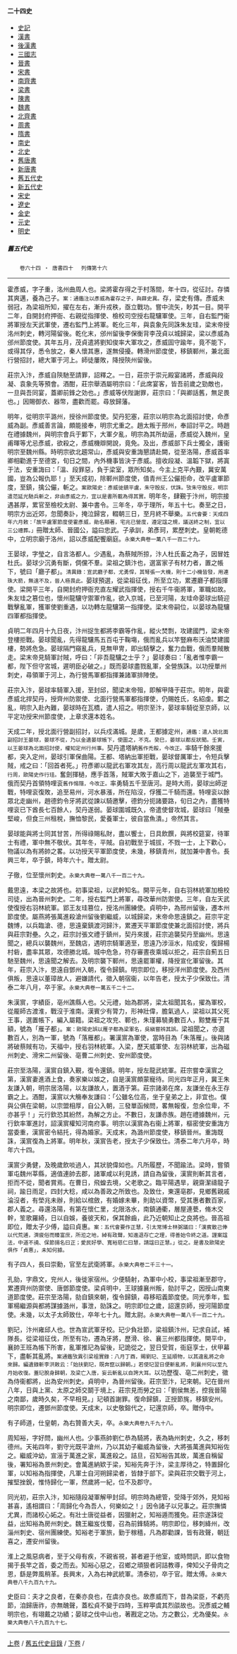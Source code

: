  



#### 二十四史

*   [史記](../a01/a01.md)
*   [漢書](../a02/a02.md)
*   [後漢書](../a03/a03.md)
*   [三國志](../a04/a04.md)
*   [晉書](../a05/a05.md)
*   [宋書](../a06/a06.md)
*   [南齊書](../a07/a07.md)
*   [梁書](../a08/a08.md)
*   [陳書](../a09/a09.md)
*   [魏書](../a10/a10.md)
*   [北齊書](../a11/a11.md)
*   [周書](../a12/a12.md)
*   [隋書](../a13/a13.md)
*   [南史](../a14/a14.md)
*   [北史](../a15/a15.md)
*   [舊唐書](../a16/a16.md)
*   [新唐書](../a17/a17.md)
*   [舊五代史](../a18/a18.md)
*   [新五代史](../a19/a19.md)
*   [宋史](../a20/a20.md)
*   [遼史](../a21/a21.md)
*   [金史](../a22/a22.md)
*   [元史](../a23/a23.md)
*   [明史](../a24/a24.md)


##### 舊五代史
　　`卷六十四 ‧ 唐書四十`
　`列傳第十六`

* * *

霍彥威，字子重，洺州曲周人也。梁將霍存得之于村落間，年十四，從征討。存憐其爽邁，養為己子。`案：通鑑注以彥威為霍存之子，與薛史異。`存，梁史有傳。彥威未弱冠，為梁祖所知，擢在左右，漸升戎秩，亟立戰功。嘗中流矢，眇其一目。開平二年，自開封府押衙、右親從指揮使、檢校司空授右龍驤軍使。三年，自右監門衞將軍授左天武軍使，遷右監門上將軍。乾化三年，與袁象先同誅朱友珪，梁末帝授洺州刺史，轉河陽留後。乾化末，邠州留後李保衡背李茂貞以城歸梁，梁以彥威為邠州節度使。其年五月，茂貞遣將劉知俊率大軍攻之，彥威固守踰年，竟不能下，或得其俘，悉令放之，秦人懷其惠，遂無侵擾。轉滑州節度使，移鎮鄆州，兼北面行營招討，總大軍于河上。師徒屢敗，降授陝州留後。

莊宗入汴，彥威自陝馳至請罪，詔釋之。一日，莊宗于崇元殿宴諸將，彥威與段凝、袁象先等預會。酒酣，莊宗舉酒屬明宗曰：「此席宴客，皆吾前歲之勁敵也，一旦與吾同宴，蓋卿前鋒之効也。」彥威等伏陛謝罪，莊宗曰：「與卿話舊，無足畏也。」因賜御衣、器幣，盡歡而罷。尋放歸藩。

明年，從明宗平潞州，授徐州節度使。契丹犯塞，莊宗以明宗為北面招討使，命彥威為副。彥威善言論，頗能接奉，明宗尤重之。趙太叛于邢州，奉詔討平之。時趙在禮據魏州，與明宗會兵于鄴下，大軍夕亂，明宗為其所劫逼，彥威從入魏州，皇甫暉等尤忌彥威，欲殺之，彥威機辯開說，竟免。及出，彥威部下兵士獨全，護衞明宗至魏州縣。時明宗欲北趨常山，彥威與安重誨懇請赴闕，從至洛陽，彥威首率卿相勸進于至德宮，旬日之間，內外機事皆決于彥威。擅收段凝、溫韜下獄，將寘于法，安重誨曰：「溫、段罪惡，負于梁室，眾所知矣。今主上克平內艱，冀安萬國，豈為公報仇耶！」至天成初，除鄆州節度使，值青州王公儼拒命，改平盧軍節度，至鎮，擒公儼，斬之。`案歐陽史：彥威徙鎮平盧，朱守殷反，伏誅。攷朱守殷反，明宗遣范延光馳兵斬之，非由彥威之力，宜以是書所載為得其實。`明年冬，肆覲于汴州，明宗接遇甚厚，累官至檢校太尉、兼中書令。三年冬，卒于理所，年五十七。奏至之日，明宗方出近郊，忽聞奏訃，掩泣歸宮，輟朝三日，至月終不舉樂。`五代會要：天成四年六月敕：「故平盧軍節度使霍彥威，勛名顯著，宅兆已營度，遵定諡之規，議送終之制，宜以三公禮葬。」`冊贈太師、晉國公，謚曰忠武。子承訓，弟彥珂，累歷刺史。皇朝乾德中，立明宗廟于洛州，詔以彥威配饗廟庭。`永樂大典卷一萬八千一百二十九。`

王晏球，字瑩之，自言洛都人。少遇亂，為蔡賊所掠，汴人杜氏畜之為子，因冒姓杜氏。晏球少沉勇有斷，倜儻不羣。梁祖之鎮汴也，選富家子有材力者，置之帳下，號曰「廳子都」。`清異錄：宣武廳子都，尤勇悍，其弩張一大機，則十二小機皆發，用連珠大箭，無遠不及，晉人極畏此。`晏球預選，從梁祖征伐，所至立功，累遷廳子都指揮使。梁開平三年，自開封府押衙充直左耀武指揮使，授右千牛衞將軍，軍職如故。朱友珪之篡位也，懷州龍驤守禦軍作亂，欲入京城，已至河陽，友珪命晏球出騎迎戰擊亂軍，獲軍使劉重遇，以功轉左龍驤第一指揮使。梁末帝嗣位，以晏球為龍驤四軍都指揮使。

貞明二年四月十九日夜，汴州捉生都將李霸等作亂，縱火焚剽，攻建國門，梁末帝登樓拒戰。晏球聞亂，先得龍驤馬五百屯于鞠塲，俄而亂兵以竿豎麻布沃油焚建國樓，勢將危急。晏球隔門窺亂兵，見無甲冑，即出騎擊之，奮力血戰，俄而羣賊散走。梁末帝見騎軍討賊，呼曰：「非吾龍驤之士乎？」晏球奏曰：「亂者惟李霸一都，陛下但守宮城，遲明臣必破之。」既而晏球盡戮亂軍，全營族誅。以功授單州刺史，尋領軍于河上，為行營馬軍都指揮兼諸軍排陣使。

莊宗入汴，晏球率騎軍入援，至封邱，聞梁末帝殂，即解甲降于莊宗。明年，與霍彥威北捍契丹，授齊州防禦使、北面行營馬軍都指揮使，仍賜姓氏，名紹虔。鄴之亂，明宗入赴內難，晏球時在瓦橋，遣人招之。明宗至汴，晏球率騎從至京師，以平定功授宋州節度使，上章求還本姓名。

天成二年，授北面行營副招討，以兵戍滿城。是歲，王都據定州，`通鑑：遣人說北面副招討王晏球，晏球不從，乃以金遺晏球帳下，使圖之，不克。癸巳，晏球以都反狀聞。壬寅，以王晏球為北面招討使，權知定州行州事。`契丹遣塔納`舊作禿餒，今改正。`率騎千餘來援都，突入定州，晏球引軍保曲陽。王都、塔納出軍拒戰，晏球督厲軍士，令短兵擊賊，戒之曰：「回首者死。」符彥卿以龍武右軍攻其左，高行周以龍武左軍攻其右，`行周，歐陽史作行珪。`奮劍揮檛，應手首落，賊軍大敗于嘉山之下，追襲至于城門。俄而契丹首領特哩衮`舊作惕隱，今改正。`率勇騎五千至唐河。是時大雨，晏球出師逆戰，特哩衮復敗，追至易州，河水暴漲，所在陷沒，俘獲二千騎而還。特哩衮以餘眾北走幽州，趙德鈞令牙將武從諫以騎邀擊，德鈞分扼諸要路，旬日之內，盡獲特哩衮已下酋長七百餘人，契丹遂弱。晏球圍城既久，帝遣使督攻城，晏球曰「賊壘堅峻，但食三州租稅，撫恤黎民，愛養軍士，彼自當魚潰。」帝然其言。

晏球能與將士同其甘苦，所得祿賜私財，盡以饗士，日具飲饌，與將校筵宴，待軍士有禮，軍中無不敬伏。其年冬，平賊。自初戰至于城拔，不戮一士，上下歡心，物議以為有將帥之畧。以功授天平軍節度使，未幾，移鎮青州，就加兼中書令。長興三年，卒于鎮，時年六十。贈太尉。

子徹，位至懷州刺史。`永樂大典卷一萬八千一百二十九。`

戴思遠，本梁之故將也。初事梁祖，以武幹知名。開平元年，自右羽林統軍加檢校司徒，出為晉州刺史。二年，授右監門上將軍，尋改華州防禦使。三年，自左天武使復授右羽林統軍。郢王友珪篡位，授洺州團練使。貞明中，為邢州留後，遷本州節度使。屬燕將張萬進殺滄州留後劉繼威，以城歸梁，末帝命思遠鎮之。莊宗平定魏博，以兵臨滄、德，思遠棄鎮渡河歸汴，累遷天平軍節度使兼北面招討使，將兵與莊宗對壘。久之，莊宗討張文禮于鎮州，契丹來援，莊宗追襲契丹至幽州。思遠聞之，總兵以襲魏州，至魏店，遇明宗騎軍適至，思遠乃涉洹水，陷成安，復歸楊村砦，盡率其眾，攻德勝北城。城中危急，符存審晝夜乘城以拒之，莊宗自薊五日馳至魏州，思遠聞之解去。及明宗襲下鄆州，思遠罷軍權，降授宣化軍留後。其年，莊宗入汴，思遠自鄧州入朝，復令歸鎮。明宗即位，移授洋州節度使。及西州俱叛，思遠以董璋故人，避嫌請代，徵入朝宿衞，以年告老，授太子少保致仕。清泰二年八月，卒于家。`永樂大典卷一萬五千二十二。`

朱漢賔，字績臣，亳州譙縣人也。父元禮，始為郡將，梁太祖聞其名，擢為軍校，從龎師古渡淮，戰沒于淮南。漢賓少有膂力，形神壯偉，膽氣過人，梁祖以其父死王事，選置帳下，編入屬籍。梁祖之攻兖、鄆也，朱瑾募驍勇數百人，黥雙雁于其額，號為「雁子都」。`案：歐陽史誤以雁子都為梁軍名，吳縝嘗辨其誤。`梁祖聞之，亦選數百人，別為一軍，號為「落雁都」。署漢賔為軍使，當時目為「朱落雁」。後與諸將破蔡賊有功，天福中，授右羽林統軍。入梁，歷天威軍使、左羽林統軍，出為磁州刺史、滑宋二州留後、亳曹二州刺史、安州節度使。

莊宗至洛陽，漢賔自鎮入覲，復令還鎮。明年，授左龍武統軍。莊宗嘗幸漢賔之第，漢賔妻進酒上食，奏家樂以娛之，自是漢賔頗蒙寵待。同光四年正月，冀王朱友謙入朝，明宗居洛陽，以友謙故人，置酒于第。莊宗諸弟在席，友謙坐在永王存霸之上。酒酣，漢賔以大觴奉友謙曰：「公雖名位高，坐于皇弟之上，非宜也。僕與公俱在梁朝，以宗盟相厚，自公入朝，三發單函候問，畧無報復，忽余位卑，不亦甚乎！」元行欽恐其紛然，為解之方止。不數日，友謙赤族。趙在禮據魏州，元行欽率軍進討，詔漢賔權知河南府事。明宗以漢賔為右衞上將軍，樞密使安重誨方當委重，漢賔密令結托，得為婚家。天成末，為潞州節度使，移鎮晉州。重誨既誅，漢賔復為上將軍。明年秋，漢賔告老，授太子少保致仕。清泰二年六月卒，時年六十四。

漢賔少勇健，及晚歲飲啖過人，其狀貌偉如也。凡所履歷，不聞踰法。梁時，嘗領軍屯魏州莘縣，適值連帥去郡，諸軍咸以利見誘，請自為留後，漢賔則斬其言者，拒而不從，聞者賞焉。在曹日，飛蝗去境，父老歌之。臨平陽遇旱，親齋潔禱龍子祠，踰日雨足，四封大稔，咸以為善政之所致也。及致仕，東還亳郡，見鄉舊親戚淪沒者，有塋兆未辦，則給以棺斂，有婚嫁未畢，則助以資幣，受其惠者數百家，郡人義之。尋還洛陽，有第在懷仁里，北限洛水，南鎮通衢，層屋連甍，脩木交幹，笙歌羅綺，日以自娛，養彼天和，保其餘齒，此乃近朝知止之良將也。晉高祖即位，贈太子少傅，謚曰貞惠。`案：五代會要作正慧，引太常博士林弼議曰：「漢賓散己俸以代荒逋，濟疲俗而臻富庶，所涖之地，綽有政聲，知進退存亡之理，得善始令終之道。謹案諡法，中道不撓、保節揚名曰正；愛民好學、寬裕慈仁曰慧，請諡曰正慧。」從之。是書及歐陽史俱作「貞惠」，未知何據。`

有子四人，長曰崇勳，官至左武衛將軍。`永樂大典卷二千三十一。`

孔勍，字鼎文，兖州人，後徙家宿州。少便騎射，為軍中小校，事梁祖漸至郡守，累遷齊州防禦使、唐鄧節度使。梁貞明中，王球據襄州叛，勍討平之，因授山南東道節度使。莊宗至洛陽，勍自鎮來朝，復令歸鎮，尋移昭義節度使。同光季年，監軍楊繼源與都將謀據潞州，事泄，勍誅之。明宗即位之歲，詔還京師，授河陽節度使。未幾，以太子太師致仕，卒年七十九。贈太尉。`永樂大典卷一萬八千一百二十九。`

劉玘，汴州雍邱人也。世為宣武軍牙校。玘少負壯節，梁祖鎮汴州，玘求自試，補隊長。從梁祖征伐，所至有功，遷為牙將，歷滑、徐、襄三州都指揮使。開平中，襄帥王班為帳下所害，亂軍推玘為留後，玘詭從之，翌日受賀，衙庭享士，伏甲幕下，盡斬其亂將。`案通鑑攷異引梁祖實錄：八月丁酉，賜劉玘、王延順物，以其違亂將之命來歸。編遺錄斬李洪敕云：「始扶劉玘，既奔竄以歸朝。」若使玘翌日便斬亂將，則襄州何以至九月始收復。蓋玘脫身歸朝，及梁亡入唐，妄云斬亂以自誇大耳。`以功歷復、亳二州刺史，徵為侍衞都將，出為安州刺史。貞明中，為晉州留後。莊宗至汴，玘來朝。玘在晉州八年，日與上黨、太原之師交鬬于境上，莊宗見而勞之曰：「劉侯無恙，控我晉陽之南鄙，歲時久矣，不早相見。」玘頓首謝罪。復命歸鎮，正授節旄，移鎮安州。明宗即位，遷鄧州節度使。天成末，以史敬鎔代之，玘還京師，卒。贈侍中。

有子師道，仕皇朝，為右贊善大夫，卒。`永樂大典卷九千九十八。`

周知裕，字好問，幽州人也。少事燕帥劉仁恭為騎將，表為媯州刺史，久之，移刺德州。天祐四年，劉守光既平滄州，乃以其幼子繼威為留後，大將張萬進與知裕佐之。繼威沖幼，宣滛于萬進之家，萬進殺之。詰旦，召知裕告其故，萬進自稱留後，署知裕為景州刺史。會萬進納欵于梁，知裕先奔于汴，梁主厚待之，特置歸化軍，以知裕為指揮使，凡軍士自河朔歸梁者，皆隸于部下。梁與莊宗交戰于河上，摧堅挫銳，惟恃歸化一軍，然歲將一紀，位不及郡守。

同光初，莊宗入汴，知裕隨段凝軍解甲封邱。明宗時為總管，受降于郊外，見知裕甚喜，遙相謂曰：「周歸化今為吾人，何樂如之！」因令諸子以兄事之。莊宗撫憐尤異，而諸校心妬之。有壯士唐從益者，因獵射之，知裕遁而獲免。莊宗遂誅從益，出知裕為房州刺史。魏王繼岌伐蜀，召為前鋒騎將。明宗即位，移刺絳州，改淄州刺史、宿州團練使。知裕老于軍旅，勤于稼穡，凡為郡勸課，皆有政聲，朝廷喜之，遷安州留後。

淮上之風惡病者，至于父母有疾，不親省視，甚者避于他室，或時問訊，即以食物揭于長竿之首，委之而去。知裕心惡之，召鄉之頑狠者訶詰教導，俾知父子骨肉之恩，繇是弊風稍革。長興末，入為右神武統軍。清泰初，卒于官。贈太傅。`永樂大典卷八千九百九十九。`

史臣曰：夫才之良者，在秦亦良也，在虞亦良也。故彥威而下，昔為梁臣，不虧亮節，洎歸唐祚，亦無醜聲，蓋松貞不變于四時，玉粹寕虞其烈燄故也。況彥威之輔明宗也，有翊戴之功績；晏球之伐中山也，著戡定之功。方之數公，尤為優矣。`永樂大典卷八千九百九十七。`

* * *

 [上卷](063.md) / [舊五代史目錄](a18.md) / [下卷](065.md) /			  

    